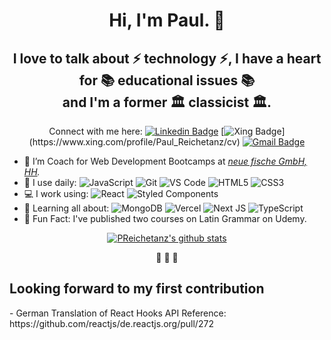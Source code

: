 <h1 align="center">Hi, I'm Paul. 👋</h1>
<h2 align="center">I love to talk about ⚡️ technology ⚡️, I have a heart for 📚 educational issues 📚 <br /> and I'm a former 🏛 classicist 🏛.</h2>

<div align="center" >

Connect with me here: 
[![Linkedin Badge](https://img.shields.io/badge/-PaulReichetanz-blue?style=plastic&logo=Linkedin&logoColor=white&link=https://www.linkedin.com/in/preichetanz/)](https://www.linkedin.com/in/preichetanz/)
[![Xing Badge](https://img.shields.io/badge/-PaulReichetanz-white?style=plastic&logo=Xing&logoColor=green&link=[https://www.linkedin.com/in/preichetanz/](https://www.xing.com/profile/Paul_Reichetanz/cv))](https://www.xing.com/profile/Paul_Reichetanz/cv)
[![Gmail Badge](https://img.shields.io/badge/-paul.reichetanz@neuefische.de-c14438?style=plastic&logo=Gmail&logoColor=white&link=mailto:paul.reichetanz@neuefische.de)](mailto:paul.reichetanz@neuefische.de)
</div>

- 🎣 I’m Coach for Web Development Bootcamps at _[neue fische GmbH, HH](https://www.neuefische.de/)._
- 🚀 I use daily: 
![JavaScript](https://img.shields.io/badge/-JavaScript-black?style=plastic&logo=javascript)
![Git](https://img.shields.io/badge/-Git-black?style=plastic&logo=git)
![VS Code](https://img.shields.io/badge/-VS%20Code-007ACC?style=plastic&logo=visual-studio-code)
![HTML5](https://img.shields.io/badge/-HTML5-E34F26?style=plastic&logo=html5&logoColor=white)
![CSS3](https://img.shields.io/badge/-CSS3-1572B6?style=plastic&logo=css3)
- 💻 I work using:
![React](https://img.shields.io/badge/-React-3b2e5a?style=plastic&logo=react)
![Styled Components](https://img.shields.io/badge/styled--components-DB7093?style=plastic&logo=styled-components&logoColor=white)
- 🌱 Learning all about:
![MongoDB](https://img.shields.io/badge/-MongoDB-black?style=plastic&logo=mongodb)
![Vercel](https://img.shields.io/badge/vercel-%23000000.svg?style=plastic&logo=vercel&logoColor=white)
![Next JS](https://img.shields.io/badge/Next-black?style=plastic&logo=next.js&logoColor=white)
![TypeScript](https://img.shields.io/badge/typescript-%23007ACC.svg?style=plastic&logo=typescript&logoColor=white)
- 🙈 Fun Fact: I've published two courses on Latin Grammar on Udemy.


<div align="center">
 
[![PReichetanz's github stats](https://github-readme-stats.vercel.app/api?username=PReichetanz&theme=dark&show_icons=true)](https://github.com/PReichetanz)
</div>


<div align="center">
<span>🐧</span>
<span>🐧</span>
<span>🐧</span>
</div>
 
 
 <h2>Looking forward to my first contribution</h2>
 - German Translation of React Hooks API Reference: https://github.com/reactjs/de.reactjs.org/pull/272

<!--
**PReichetanz/PReichetanz** is a ✨ _special_ ✨ repository because its `README.md` (this file) appears on your GitHub profile.

Here are some ideas to get you started:

- 🔭 I’m currently working on ...
- 🌱 I’m currently learning ...
- 👯 I’m looking to collaborate on ...
- 🤔 I’m looking for help with ...
- 💬 Ask me about ...
- 📫 How to reach me: ...
- 😄 Pronouns: ...
- ⚡ Fun fact: ...
  -->
